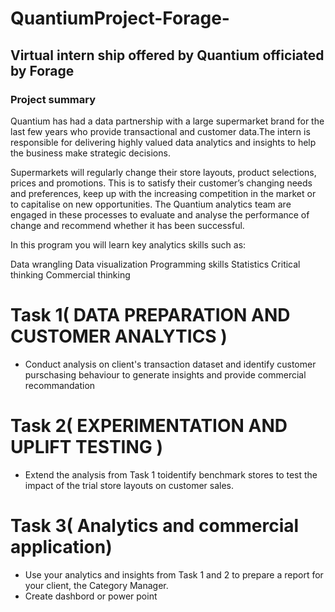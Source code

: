 # QuantiumProject-Forage-

## Virtual intern ship offered by Quantium officiated by Forage

### Project summary

Quantium has had a data partnership with a large supermarket brand for the last few years who provide transactional and customer data.The intern is responsible for delivering highly valued data analytics and insights to help the business make strategic decisions. 

Supermarkets will regularly change their store layouts, product selections, prices and promotions. This is to satisfy their customer’s changing needs and preferences, keep up with the increasing competition in the market or to capitalise on new opportunities. The Quantium analytics team are engaged in these processes to evaluate and analyse the performance of change and recommend whether it has been successful. 

In this program you will learn key analytics skills such as:

Data wrangling
Data visualization
Programming skills
Statistics
Critical thinking
Commercial thinking


# Task 1( DATA PREPARATION AND CUSTOMER ANALYTICS )
- Conduct analysis on client's transaction dataset and identify customer purschasing behaviour to generate insights and provide commercial recommandation

# Task 2( EXPERIMENTATION AND UPLIFT TESTING )
- Extend the analysis from Task 1 toidentify benchmark stores  to test the impact of the trial store layouts on customer sales.

# Task 3( Analytics and commercial application) 
- Use your analytics and insights from Task 1 and 2 to prepare a report for your client, the Category Manager.
- Create dashbord or power point
